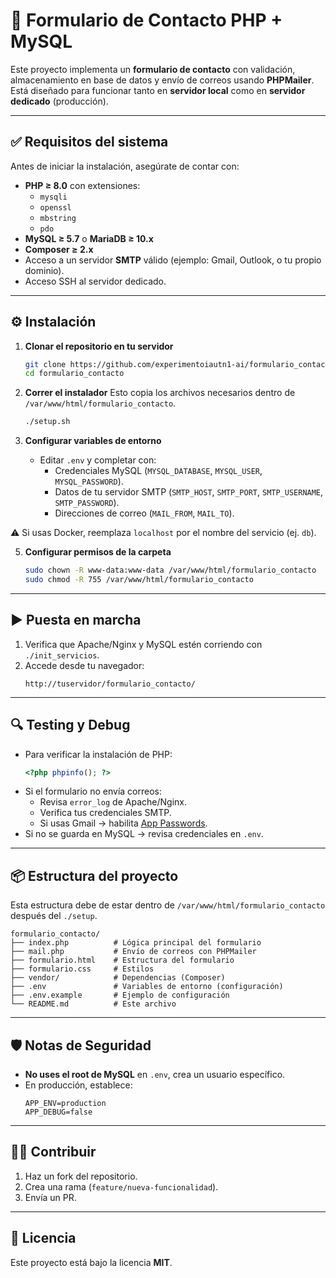 # 📩 Formulario de Contacto PHP + MySQL

Este proyecto implementa un **formulario de contacto** con validación, almacenamiento en base de datos y envío de correos usando **PHPMailer**.  
Está diseñado para funcionar tanto en **servidor local** como en **servidor dedicado** (producción).

---

## ✅ Requisitos del sistema

Antes de iniciar la instalación, asegúrate de contar con:

- **PHP ≥ 8.0** con extensiones:
  - `mysqli`
  - `openssl`
  - `mbstring`
  - `pdo`
- **MySQL ≥ 5.7** o **MariaDB ≥ 10.x**
- **Composer ≥ 2.x**
- Acceso a un servidor **SMTP** válido (ejemplo: Gmail, Outlook, o tu propio dominio).
- Acceso SSH al servidor dedicado.

---

## ⚙️ Instalación

1. **Clonar el repositorio en tu servidor**
   ```bash
   git clone https://github.com/experimentoiautn1-ai/formulario_contacto.git
   cd formulario_contacto
   ```

2. **Correr el instalador**
   Esto copia los archivos necesarios dentro de `/var/www/html/formulario_contacto`.  
   ```bash
   ./setup.sh
   ```

4. **Configurar variables de entorno**
   - Editar `.env` y completar con:
     - Credenciales MySQL (`MYSQL_DATABASE`, `MYSQL_USER`, `MYSQL_PASSWORD`).
     - Datos de tu servidor SMTP (`SMTP_HOST`, `SMTP_PORT`, `SMTP_USERNAME`, `SMTP_PASSWORD`).
     - Direcciones de correo (`MAIL_FROM`, `MAIL_TO`).
  
⚠️ Si usas Docker, reemplaza `localhost` por el nombre del servicio (ej. `db`).
  
5. **Configurar permisos de la carpeta**
   ```bash
   sudo chown -R www-data:www-data /var/www/html/formulario_contacto
   sudo chmod -R 755 /var/www/html/formulario_contacto
   ```

---

## ▶️ Puesta en marcha

1. Verifica que Apache/Nginx y MySQL estén corriendo con `./init_servicios`.
2. Accede desde tu navegador:
   ```
   http://tuservidor/formulario_contacto/
   ```

---

## 🔍 Testing y Debug

- Para verificar la instalación de PHP:
  ```php
  <?php phpinfo(); ?>
  ```
- Si el formulario no envía correos:
  - Revisa `error_log` de Apache/Nginx.
  - Verifica tus credenciales SMTP.
  - Si usas Gmail → habilita [App Passwords](https://myaccount.google.com/apppasswords).
- Si no se guarda en MySQL → revisa credenciales en `.env`.

---

## 📦 Estructura del proyecto
Esta estructura debe de estar dentro de `/var/www/html/formulario_contacto` después del `./setup`.  
  
```
formulario_contacto/
├── index.php          # Lógica principal del formulario
├── mail.php           # Envío de correos con PHPMailer
├── formulario.html    # Estructura del formulario
├── formulario.css     # Estilos
├── vendor/            # Dependencias (Composer)
├── .env               # Variables de entorno (configuración)
├── .env.example       # Ejemplo de configuración
└── README.md          # Este archivo
```

---

## 🛡️ Notas de Seguridad

- **No uses el root de MySQL** en `.env`, crea un usuario específico.
- En producción, establece:
  ```env
  APP_ENV=production
  APP_DEBUG=false
  ```

---

## 👨‍💻 Contribuir

1. Haz un fork del repositorio.
2. Crea una rama (`feature/nueva-funcionalidad`).
3. Envía un PR.

---

## 📄 Licencia

Este proyecto está bajo la licencia **MIT**.
